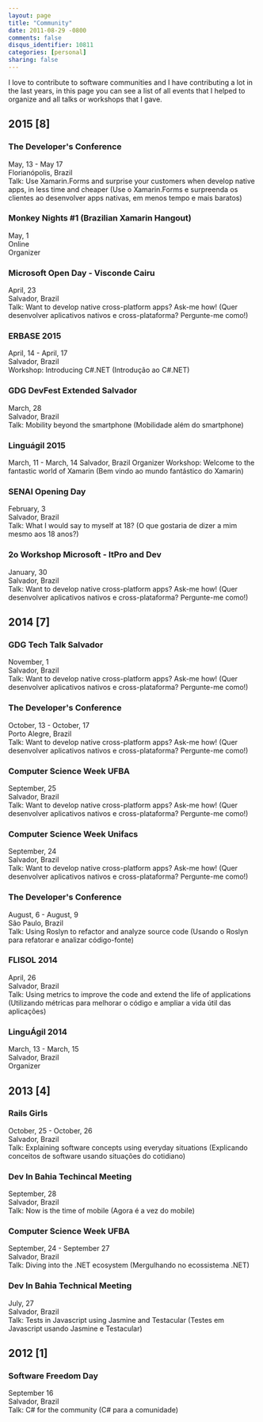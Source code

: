 ```yaml
---
layout: page
title: "Community"
date: 2011-08-29 -0800
comments: false
disqus_identifier: 10811
categories: [personal]
sharing: false
---
```


I love to contribute to software communities and I have contributing a lot in the last years, in this page you can see a list of all events that I helped to organize and all talks or workshops that I gave.

## 2015 [8]

### The Developer's Conference
May, 13 - May 17  
Florianópolis, Brazil  
Talk: Use Xamarin.Forms and surprise your customers when develop native apps, in less time and cheaper (Use o Xamarin.Forms e surpreenda os clientes ao desenvolver apps nativas, em menos tempo e mais baratos)

### Monkey Nights #1 (Brazilian Xamarin Hangout)
May, 1  
Online  
Organizer  

### Microsoft Open Day - Visconde Cairu
April, 23  
Salvador, Brazil  
Talk: Want to develop native cross-platform apps? Ask-me how! (Quer desenvolver aplicativos nativos e cross-plataforma? Pergunte-me como!)  

### ERBASE 2015
April, 14 - April, 17   
Salvador, Brazil     
Workshop: Introducing C#.NET (Introdução ao C#.NET)  

### GDG DevFest Extended Salvador
March, 28     
Salvador, Brazil    
Talk: Mobility beyond the smartphone (Mobilidade além do smartphone)

### Linguágil 2015
March, 11 - March, 14
Salvador, Brazil
Organizer
Workshop: Welcome to the fantastic world of Xamarin (Bem vindo ao mundo fantástico do Xamarin)

### SENAI Opening Day
February, 3    
Salvador, Brazil    
Talk: What I would say to myself at 18? (O que gostaria de dizer a mim mesmo aos 18 anos?)

### 2o Workshop Microsoft - ItPro and Dev
January, 30   
Salvador, Brazil    
Talk: Want to develop native cross-platform apps? Ask-me how! (Quer desenvolver aplicativos nativos e cross-plataforma? Pergunte-me como!)

## 2014 [7]

### GDG Tech Talk Salvador
November, 1  
Salvador, Brazil  
Talk: Want to develop native cross-platform apps? Ask-me how! (Quer desenvolver aplicativos nativos e cross-plataforma? Pergunte-me como!)

### The Developer's Conference
October, 13 - October, 17  
Porto Alegre, Brazil  
Talk: Want to develop native cross-platform apps? Ask-me how! (Quer desenvolver aplicativos nativos e cross-plataforma? Pergunte-me como!)

### Computer Science Week UFBA
September, 25  
Salvador, Brazil  
Talk: Want to develop native cross-platform apps? Ask-me how! (Quer desenvolver aplicativos nativos e cross-plataforma? Pergunte-me como!)

### Computer Science Week Unifacs
September, 24  
Salvador, Brazil  
Talk: Want to develop native cross-platform apps? Ask-me how! (Quer desenvolver aplicativos nativos e cross-plataforma? Pergunte-me como!)  

### The Developer's Conference
August, 6 - August, 9  
São Paulo, Brazil  
Talk: Using Roslyn to refactor and analyze source code (Usando o Roslyn para refatorar e analizar código-fonte)  

### FLISOL 2014
April, 26  
Salvador, Brazil  
Talk: Using metrics to improve the code and extend the life of applications (Utilizando métricas para melhorar o código e ampliar a vida útil das aplicações)

### LinguÁgil 2014
March, 13 - March, 15  
Salvador, Brazil  
Organizer  

## 2013 [4]

### Rails Girls
October, 25 - October, 26  
Salvador, Brazil  
Talk: Explaining software concepts using everyday situations (Explicando conceitos de software usando situações do cotidiano)  

### Dev In Bahia Techincal Meeting
September, 28  
Salvador, Brazil  
Talk: Now is the time of mobile (Agora é a vez do mobile)  

### Computer Science Week UFBA
September, 24 - September 27  
Salvador, Brazil  
Talk: Diving into the .NET ecosystem (Mergulhando no ecossistema .NET)  

### Dev In Bahia Technical Meeting
July, 27  
Salvador, Brazil  
Talk: Tests in Javascript using Jasmine and Testacular (Testes em Javascript usando Jasmine e Testacular)  

## 2012 [1]

### Software Freedom Day
September 16  
Salvador, Brazil  
Talk: C# for the community (C# para a comunidade)  
